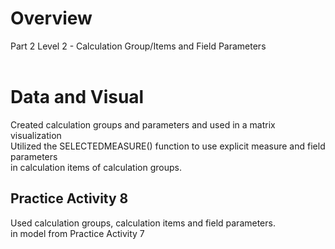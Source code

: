 # Overview
Part 2 Level 2 - Calculation Group/Items and Field Parameters <br/><br/>

# Data and Visual
Created calculation groups and parameters and used in a matrix visualization <br/>
Utilized the SELECTEDMEASURE() function to use explicit measure and field parameters <br/>
in calculation items of calculation groups.

## Practice Activity 8
Used calculation groups, calculation items and field parameters. <br/>
in model from Practice Activity 7 <br/>